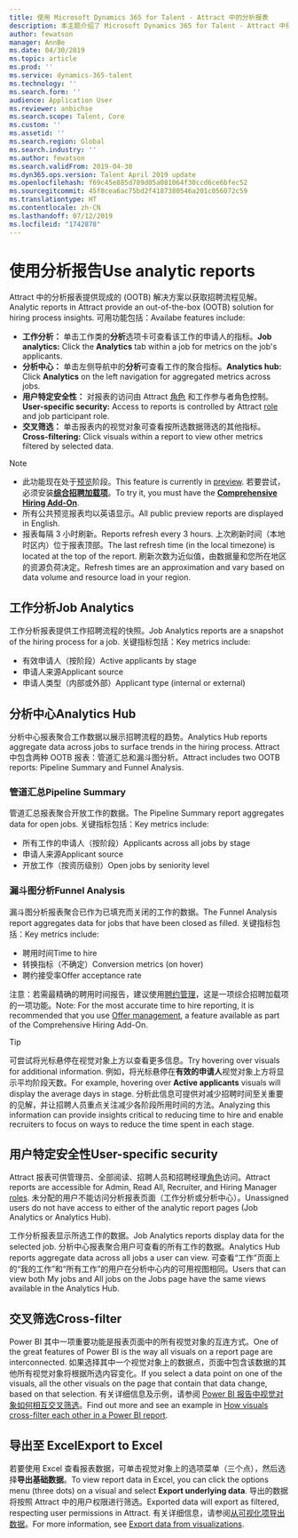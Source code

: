 ```yaml
---
title: 使用 Microsoft Dynamics 365 for Talent - Attract 中的分析报表
description: 本主题介绍了 Microsoft Dynamics 365 for Talent - Attract 中招聘流程见解的分析报表
author: fewatson
manager: AnnBe
ms.date: 04/30/2019
ms.topic: article
ms.prod: ''
ms.service: dynamics-365-talent
ms.technology: ''
ms.search.form: ''
audience: Application User
ms.reviewer: anbichse
ms.search.scope: Talent, Core
ms.custom: ''
ms.assetid: ''
ms.search.region: Global
ms.search.industry: ''
ms.author: fewatson
ms.search.validFrom: 2019-04-30
ms.dyn365.ops.version: Talent April 2019 update
ms.openlocfilehash: f69c45e885d789d05a081064f30ccd6ce6bfec52
ms.sourcegitcommit: 45f8cea6ac75bd2f4187380546a201c056072c59
ms.translationtype: HT
ms.contentlocale: zh-CN
ms.lasthandoff: 07/12/2019
ms.locfileid: "1742878"
---
```

# <a name="use-analytic-reports"></a><span data-ttu-id="4fb03-103">使用分析报告</span><span class="sxs-lookup"><span data-stu-id="4fb03-103">Use analytic reports</span></span>

<span data-ttu-id="4fb03-104">Attract 中的分析报表提供现成的 (OOTB) 解决方案以获取招聘流程见解。</span><span class="sxs-lookup"><span data-stu-id="4fb03-104">Analytic reports in Attract provide an out-of-the-box (OOTB) solution for hiring process insights.</span></span> <span data-ttu-id="4fb03-105">可用功能包括：</span><span class="sxs-lookup"><span data-stu-id="4fb03-105">Availabe features include:</span></span>

- <span data-ttu-id="4fb03-106">**工作分析：** 单击工作类的**分析**选项卡可查看该工作的申请人的指标。</span><span class="sxs-lookup"><span data-stu-id="4fb03-106">**Job analytics:** Click the **Analytics** tab within a job for metrics on the job's applicants.</span></span>
- <span data-ttu-id="4fb03-107">**分析中心：** 单击左侧导航中的**分析**可查看工作的聚合指标。</span><span class="sxs-lookup"><span data-stu-id="4fb03-107">**Analytics hub:** Click **Analytics** on the left navigation for aggregated metrics across jobs.</span></span>
- <span data-ttu-id="4fb03-108">**用户特定安全性：** 对报表的访问由 Attract [角色](security-attract.md) 和工作参与者角色控制。</span><span class="sxs-lookup"><span data-stu-id="4fb03-108">**User-specific security:** Access to reports is controlled by Attract [role](security-attract.md) and job participant role.</span></span>
- <span data-ttu-id="4fb03-109">**交叉筛选：** 单击报表内的视觉对象可查看按所选数据筛选的其他指标。</span><span class="sxs-lookup"><span data-stu-id="4fb03-109">**Cross-filtering:** Click visuals within a report to view other metrics filtered by selected data.</span></span>

>[!NOTE] 
>- <span data-ttu-id="4fb03-110">此功能现在处于[预览](access-preview-feature.md)阶段。</span><span class="sxs-lookup"><span data-stu-id="4fb03-110">This feature is currently in [preview](access-preview-feature.md).</span></span> <span data-ttu-id="4fb03-111">若要尝试，必须安装[**综合招聘加载项**](attract-comprehensive-hiring.md)。</span><span class="sxs-lookup"><span data-stu-id="4fb03-111">To try it, you must have the [**Comprehensive Hiring Add-On**](attract-comprehensive-hiring.md).</span></span>
>- <span data-ttu-id="4fb03-112">所有公共预览报表均以英语显示。</span><span class="sxs-lookup"><span data-stu-id="4fb03-112">All public preview reports are displayed in English.</span></span>
>- <span data-ttu-id="4fb03-113">报表每隔 3 小时刷新。</span><span class="sxs-lookup"><span data-stu-id="4fb03-113">Reports refresh every 3 hours.</span></span> <span data-ttu-id="4fb03-114">上次刷新时间（本地时区内）位于报表顶部。</span><span class="sxs-lookup"><span data-stu-id="4fb03-114">The last refresh time (in the local timezone) is located at the top of the report.</span></span> <span data-ttu-id="4fb03-115">刷新次数为近似值，由数据量和您所在地区的资源负荷决定。</span><span class="sxs-lookup"><span data-stu-id="4fb03-115">Refresh times are an approximation and vary based on data volume and resource load in your region.</span></span>

## <a name="job-analytics"></a><span data-ttu-id="4fb03-116">工作分析</span><span class="sxs-lookup"><span data-stu-id="4fb03-116">Job Analytics</span></span>

<span data-ttu-id="4fb03-117">工作分析报表提供工作招聘流程的快照。</span><span class="sxs-lookup"><span data-stu-id="4fb03-117">Job Analytics reports are a snapshot of the hiring process for a job.</span></span>  <span data-ttu-id="4fb03-118">关键指标包括：</span><span class="sxs-lookup"><span data-stu-id="4fb03-118">Key metrics include:</span></span>

- <span data-ttu-id="4fb03-119">有效申请人（按阶段）</span><span class="sxs-lookup"><span data-stu-id="4fb03-119">Active applicants by stage</span></span>
- <span data-ttu-id="4fb03-120">申请人来源</span><span class="sxs-lookup"><span data-stu-id="4fb03-120">Applicant source</span></span>
- <span data-ttu-id="4fb03-121">申请人类型（内部或外部）</span><span class="sxs-lookup"><span data-stu-id="4fb03-121">Applicant type (internal or external)</span></span>

## <a name="analytics-hub"></a><span data-ttu-id="4fb03-122">分析中心</span><span class="sxs-lookup"><span data-stu-id="4fb03-122">Analytics Hub</span></span>

<span data-ttu-id="4fb03-123">分析中心报表聚合工作数据以展示招聘流程的趋势。</span><span class="sxs-lookup"><span data-stu-id="4fb03-123">Analytics Hub reports aggregate data across jobs to surface trends in the hiring process.</span></span> <span data-ttu-id="4fb03-124">Attract 中包含两种 OOTB 报表：管道汇总和漏斗图分析。</span><span class="sxs-lookup"><span data-stu-id="4fb03-124">Attract includes two OOTB reports: Pipeline Summary and Funnel Analysis.</span></span>

### <a name="pipeline-summary"></a><span data-ttu-id="4fb03-125">管道汇总</span><span class="sxs-lookup"><span data-stu-id="4fb03-125">Pipeline Summary</span></span>

<span data-ttu-id="4fb03-126">管道汇总报表聚合开放工作的数据。</span><span class="sxs-lookup"><span data-stu-id="4fb03-126">The Pipeline Summary report aggregates data for open jobs.</span></span> <span data-ttu-id="4fb03-127">关键指标包括：</span><span class="sxs-lookup"><span data-stu-id="4fb03-127">Key metrics include:</span></span>

- <span data-ttu-id="4fb03-128">所有工作的申请人（按阶段）</span><span class="sxs-lookup"><span data-stu-id="4fb03-128">Applicants across all jobs by stage</span></span>
- <span data-ttu-id="4fb03-129">申请人来源</span><span class="sxs-lookup"><span data-stu-id="4fb03-129">Applicant source</span></span>
- <span data-ttu-id="4fb03-130">开放工作（按资历级别）</span><span class="sxs-lookup"><span data-stu-id="4fb03-130">Open jobs by seniority level</span></span>

### <a name="funnel-analysis"></a><span data-ttu-id="4fb03-131">漏斗图分析</span><span class="sxs-lookup"><span data-stu-id="4fb03-131">Funnel Analysis</span></span>

<span data-ttu-id="4fb03-132">漏斗图分析报表聚合已作为已填充而关闭的工作的数据。</span><span class="sxs-lookup"><span data-stu-id="4fb03-132">The Funnel Analysis report aggregates data for jobs that have been closed as filled.</span></span> <span data-ttu-id="4fb03-133">关键指标包括：</span><span class="sxs-lookup"><span data-stu-id="4fb03-133">Key metrics include:</span></span>

- <span data-ttu-id="4fb03-134">聘用时间</span><span class="sxs-lookup"><span data-stu-id="4fb03-134">Time to hire</span></span>
- <span data-ttu-id="4fb03-135">转换指标（不确定）</span><span class="sxs-lookup"><span data-stu-id="4fb03-135">Conversion metrics (on hover)</span></span>
- <span data-ttu-id="4fb03-136">聘约接受率</span><span class="sxs-lookup"><span data-stu-id="4fb03-136">Offer acceptance rate</span></span>

<span data-ttu-id="4fb03-137">注意：若需最精确的聘用时间报告，建议使用[聘约管理](offer-setup.md)，这是一项综合招聘加载项的一项功能。</span><span class="sxs-lookup"><span data-stu-id="4fb03-137">Note: For the most accurate time to hire reporting, it is recommended that you use [Offer management](offer-setup.md), a feature available as part of the Comprehensive Hiring Add-On.</span></span>

>[!TIP] 
><span data-ttu-id="4fb03-138">可尝试将光标悬停在视觉对象上方以查看更多信息。</span><span class="sxs-lookup"><span data-stu-id="4fb03-138">Try hovering over visuals for additional information.</span></span> <span data-ttu-id="4fb03-139">例如，将光标悬停在**有效的申请人**视觉对象上方将显示平均阶段天数。</span><span class="sxs-lookup"><span data-stu-id="4fb03-139">For example, hovering over **Active applicants** visuals will display the average days in stage.</span></span> <span data-ttu-id="4fb03-140">分析此信息可提供对减少招聘时间至关重要的见解，并让招聘人员重点关注减少各阶段所用时间的方法。</span><span class="sxs-lookup"><span data-stu-id="4fb03-140">Analyzing this information can provide insights critical to reducing time to hire and enable recruiters to focus on ways to reduce the time spent in each stage.</span></span>

## <a name="user-specific-security"></a><span data-ttu-id="4fb03-141">用户特定安全性</span><span class="sxs-lookup"><span data-stu-id="4fb03-141">User-specific security</span></span>

<span data-ttu-id="4fb03-142">Attract 报表可供管理员、全部阅读、招聘人员和招聘经理[角色](security-attract.md)访问。</span><span class="sxs-lookup"><span data-stu-id="4fb03-142">Attract reports are accessible for Admin, Read All, Recruiter, and Hiring Manager [roles](security-attract.md).</span></span> <span data-ttu-id="4fb03-143">未分配的用户不能访问分析报表页面（工作分析或分析中心）。</span><span class="sxs-lookup"><span data-stu-id="4fb03-143">Unassigned users do not have access to either of the analytic report pages (Job Analytics or Analytics Hub).</span></span>

<span data-ttu-id="4fb03-144">工作分析报表显示所选工作的数据。</span><span class="sxs-lookup"><span data-stu-id="4fb03-144">Job Analytics reports display data for the selected job.</span></span> <span data-ttu-id="4fb03-145">分析中心报表聚合用户可查看的所有工作的数据。</span><span class="sxs-lookup"><span data-stu-id="4fb03-145">Analytics Hub reports aggregate data across all jobs a user can view.</span></span> <span data-ttu-id="4fb03-146">可查看“工作”页面上的“我的工作”和“所有工作”的用户在分析中心内的可用视图相同。</span><span class="sxs-lookup"><span data-stu-id="4fb03-146">Users that can view both My jobs and All jobs on the Jobs page have the same views available in the Analytics Hub.</span></span>

## <a name="cross-filter"></a><span data-ttu-id="4fb03-147">交叉筛选</span><span class="sxs-lookup"><span data-stu-id="4fb03-147">Cross-filter</span></span>

<span data-ttu-id="4fb03-148">Power BI 其中一项重要功能是报表页面中的所有视觉对象的互连方式。</span><span class="sxs-lookup"><span data-stu-id="4fb03-148">One of the great features of Power BI is the way all visuals on a report page are interconnected.</span></span> <span data-ttu-id="4fb03-149">如果选择其中一个视觉对象上的数据点，页面中包含该数据的其他所有视觉对象将根据所选内容变化。</span><span class="sxs-lookup"><span data-stu-id="4fb03-149">If you select a data point on one of the visuals, all the other visuals on the page that contain that data change, based on that selection.</span></span> <span data-ttu-id="4fb03-150">有关详细信息及示例，请参阅 [Power BI 报告中视觉对象如何相互交叉筛选](https://docs.microsoft.com/power-bi/consumer/end-user-interactions)。</span><span class="sxs-lookup"><span data-stu-id="4fb03-150">Find out more and see an example in [How visuals cross-filter each other in a Power BI report](https://docs.microsoft.com/power-bi/consumer/end-user-interactions).</span></span>

## <a name="export-to-excel"></a><span data-ttu-id="4fb03-151">导出至 Excel</span><span class="sxs-lookup"><span data-stu-id="4fb03-151">Export to Excel</span></span>

<span data-ttu-id="4fb03-152">若要使用 Excel 查看报表数据，可单击视觉对象上的选项菜单（三个点），然后选择**导出基础数据**。</span><span class="sxs-lookup"><span data-stu-id="4fb03-152">To view report data in Excel, you can click the options menu (three dots) on a visual and select **Export underlying data**.</span></span> <span data-ttu-id="4fb03-153">导出的数据将按照 Attract 中的用户权限进行筛选。</span><span class="sxs-lookup"><span data-stu-id="4fb03-153">Exported data will export as filtered, respecting user permissions in Attract.</span></span> <span data-ttu-id="4fb03-154">有关详细信息，请参阅[从可视化项导出数据](https://docs.microsoft.com/power-bi/visuals/power-bi-visualization-export-data)。</span><span class="sxs-lookup"><span data-stu-id="4fb03-154">For more information, see [Export data from visualizations](https://docs.microsoft.com/power-bi/visuals/power-bi-visualization-export-data).</span></span>
